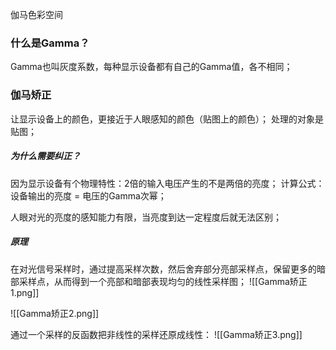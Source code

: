 伽马色彩空间

### 什么是Gamma？
Gamma也叫灰度系数，每种显示设备都有自己的Gamma值，各不相同；

### 伽马矫正
让显示设备上的颜色，更接近于人眼感知的颜色（贴图上的颜色）；
处理的对象是贴图；

##### 为什么需要纠正？
因为显示设备有个物理特性：2倍的输入电压产生的不是两倍的亮度；
计算公式：设备输出的亮度 = 电压的Gamma次幂；

人眼对光的亮度的感知能力有限，当亮度到达一定程度后就无法区别；


##### 原理
在对光信号采样时，通过提高采样次数，然后舍弃部分亮部采样点，保留更多的暗部采样点，从而得到一个亮部和暗部表现均匀的线性采样图；
![[Gamma矫正1.png]]

![[Gamma矫正2.png]]

通过一个采样的反函数把非线性的采样还原成线性：
![[Gamma矫正3.png]]